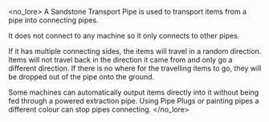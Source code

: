 <no_lore>
A Sandstone Transport Pipe is used to transport items from a pipe into connecting pipes.

It does not connect to any machine so it only connects to other pipes.

If it has multiple connecting sides, the items will travel in a random direction.
Items will not travel back in the direction it came from and only go a different direction.
If there is no where for the travelling items to go, they will be dropped out of the pipe onto the ground.

Some machines can automatically output items directly into it without being fed through a powered extraction pipe.
Using Pipe Plugs or painting pipes a different colour can stop pipes connecting.
</no_lore>

